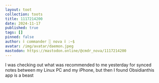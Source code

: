 ```yaml
---
layout: toot
collection: toots
title: 1117214200
date: 2024-11-17
published: true
tags: []
pinned: false
author: ⸸ commander ░ nova ⸸ :~$
avatar: /img/avatar/daemon.jpeg
mastodon: https://mastodon.online/@cmdr_nova/1117214200
---
```


I was checking out what was recommended to me yesterday for synced notes between my Linux PC and my iPhone, but then I found Obsidianthis app is a beast
